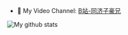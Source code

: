 <!--
**TommyZihao/TommyZihao** is a ✨ _special_ ✨ repository because its `README.md` (this file) appears on your GitHub profile.
-->

-  🌱 My Video Channel: [B站-同济子豪兄](https://space.bilibili.com/1900783)

![My github stats](https://github-readme-stats.vercel.app/api?username=maxoyed&show_icons=true)
